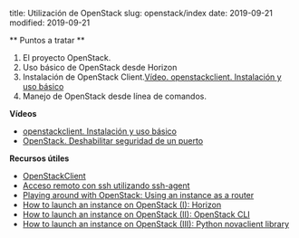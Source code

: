 title: Utilización de OpenStack
slug: openstack/index
date: 2019-09-21
modified: 2019-09-21

** Puntos a tratar **

1. El proyecto OpenStack.
1. Uso básico de OpenStack desde Horizon
1. Instalación de OpenStack Client.[Vídeo. openstackclient. Instalación y uso básico](https://youtu.be/qjvWtvgo8FU)
1. Manejo de OpenStack desde línea de comandos.

**Vídeos**

* [openstackclient. Instalación y uso básico](https://youtu.be/qjvWtvgo8FU)
* [OpenStack. Deshabilitar seguridad de un puerto](https://youtu.be/jqfILWzHrS0)

**Recursos útiles**

* [OpenStackClient](https://docs.openstack.org/python-openstackclient/latest/)
* [Acceso remoto con ssh utilizando ssh-agent](https://albertomolina.wordpress.com/2013/02/07/acceso-remoto-con-ssh-utilizando-ssh-agent/)
* [Playing around with OpenStack: Using an instance as a router](https://albertomolina.wordpress.com/2015/11/22/playing-around-with-openstack-using-an-instance-as-router/)
* [How to launch an instance on OpenStack (I): Horizon](https://albertomolina.wordpress.com/2013/11/20/how-to-launch-an-instance-on-openstack-i-horizon/)
* [How to launch an instance on OpenStack (II): OpenStack CLI](https://albertomolina.wordpress.com/2013/11/20/how-to-launch-an-instance-on-openstack-ii-openstack-cli/)
* [How to launch an instance on OpenStack (III): Python novaclient library](https://albertomolina.wordpress.com/2013/11/20/how-to-launch-an-instance-on-openstack-iii-python-novaclient-library/)
